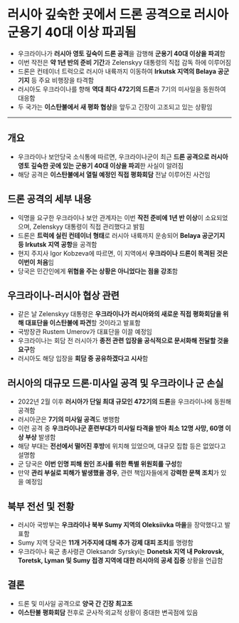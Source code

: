 # 러시아 깊숙한 곳에서 드론 공격으로 러시아 군용기 40대 이상 파괴됨


* 우크라이나가 **러시아 영토 깊숙이 드론 공격**을 감행해 **군용기 40대 이상을 파괴**함
* 이번 작전은 **약 1년 반의 준비 기간**과 Zelenskyy 대통령의 직접 감독 하에 이루어짐
* 드론은 컨테이너 트럭으로 러시아 내륙까지 이동하여 **Irkutsk 지역의 Belaya 공군 기지** 등 주요 비행장을 타격함
* 러시아도 우크라이나를 향해 **역대 최다 472기의 드론**과 7기의 미사일을 동원하여 대응함
* 두 국가는 **이스탄불에서 새 평화 협상**을 앞두고 긴장이 고조되고 있는 상황임

---

개요
--

* 우크라이나 보안당국 소식통에 따르면, 우크라이나군이 최근 **드론 공격으로 러시아 영토 깊숙한 곳에 있는 군용기 40대 이상을 파괴**한 사실이 알려짐
* 해당 공격은 **이스탄불에서 열릴 예정인 직접 평화회담** 전날 이루어진 사건임

드론 공격의 세부 내용
------------

* 익명을 요구한 우크라이나 보안 관계자는 이번 **작전 준비에 1년 반 이상**이 소요되었으며, Zelenskyy 대통령이 직접 관리했다고 밝힘
* 드론은 **트럭에 실린 컨테이너 형태**로 러시아 내륙까지 운송되어 **Belaya 공군기지 등 Irkutsk 지역 공항**을 공격함
* 현지 주지사 Igor Kobzeva에 따르면, 이 지역에서 **우크라이나 드론이 목격된 것은 이번이 처음**임
* 당국은 민간인에게 **위협을 주는 상황은 아니었다는 점을 강조**함

우크라이나-러시아 협상 관련
---------------

* 같은 날 Zelenskyy 대통령은 **우크라이나가 러시아와의 새로운 직접 평화회담을 위해 대표단을 이스탄불에 파견**할 것이라고 발표함
* 국방장관 Rustem Umerov가 대표단을 이끌 예정임
* 우크라이나는 회담 전 러시아가 **종전 관련 입장을 공식적으로 문서화해 전달할 것을 요구**함
* 러시아도 해당 입장을 **회담 중 공유하겠다고 시사**함

러시아의 대규모 드론·미사일 공격 및 우크라이나 군 손실
-------------------------------

* 2022년 2월 이후 **러시아가 단일 최대 규모인 472기의 드론**을 우크라이나에 동원해 공격함
* 러시아군은 **7기의 미사일 공격**도 병행함
* 이런 공격 중 **우크라이나군 훈련부대가 미사일 타격을 받아 최소 12명 사망, 60명 이상 부상** 발생함
* 해당 부대는 **전선에서 떨어진 후방**에 위치해 있었으며, 대규모 집합 등은 없었다고 설명함
* 군 당국은 **이번 인명 피해 원인 조사를 위한 특별 위원회를 구성**함
* 만약 **관리 부실로 피해가 발생했을 경우**, 관련 책임자들에게 **강력한 문책 조치**가 있을 예정임

북부 전선 및 전황
----------

* 러시아 국방부는 **우크라이나 북부 Sumy 지역의 Oleksiivka 마을**을 장악했다고 발표함
* Sumy 지역 당국은 **11개 거주지에 대해 추가 강제 대피 조치**를 명령함
* 우크라이나 육군 총사령관 Oleksandr Syrskyi는 **Donetsk 지역 내 Pokrovsk, Toretsk, Lyman 및 Sumy 접경 지역에 대한 러시아의 공세 집중** 상황을 언급함

결론
--

* 드론 및 미사일 공격으로 **양국 간 긴장 최고조**
* **이스탄불 평화회담** 전후로 군사적·외교적 상황이 중대한 변곡점에 있음
